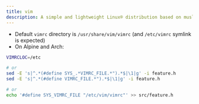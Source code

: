 ```yaml
---
title: vim
description: A simple and lightweight Linux® distribution based on musl libc and toybox
---
```


- Default `vimrc` directory is `/usr/share/vim/vimrc` (and `/etc/vimrc` symlink is expected)
- On Alpine and Arch:
```sh
VIMRCLOC=/etc

# or
sed -E 's|^.*(#define SYS_.*VIMRC_FILE.*").*$|\1|g' -i feature.h
sed -E 's|^.*(#define VIMRC_FILE.*").*$|\1|g' -i feature.h

# or
echo '#define SYS_VIMRC_FILE "/etc/vim/vimrc"' >> src/feature.h
```
